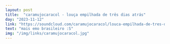 ```yaml
---
layout: post
title:  "caramujocaracol - louça empilhada de três dias atrás"
day: "2023-11-12"
link: "https://soundcloud.com/caramujocaracol/louca-empilhada-de-tres-dias"
text: "mais emo brasileiro :S"
img: "/img/links/caramujocaracol.jpg"
---
```

